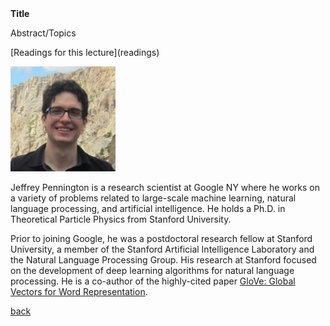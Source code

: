 <div class="abstract">   
    <strong>Title</strong>
    <p align="justify">Abstract/Topics</p>  
</div>
[Readings for this lecture](readings)



![Jeffrey Pennington](/assets/img/pennington.jpg)  

Jeffrey Pennington is a research scientist at Google NY where he works on a variety of problems related to large-scale machine learning, natural language processing, and artificial intelligence. He holds a Ph.D. in Theoretical Particle Physics from Stanford University.

Prior to joining Google, he was a postdoctoral research fellow at Stanford University, a member of the Stanford Artificial Intelligence Laboratory and the Natural Language Processing Group. His research at Stanford focused on the development of deep learning algorithms for natural language processing. He is a co-author of the highly-cited paper [GloVe: Global Vectors for Word Representation](http://www.aclweb.org/anthology/D14-1162).

[back](./)
